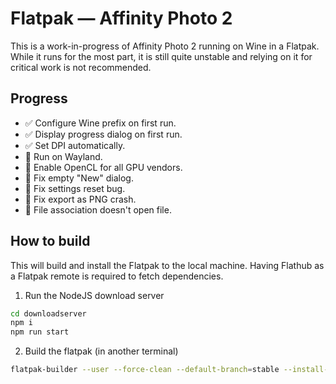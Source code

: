 # Flatpak — Affinity Photo 2

This is a work-in-progress of Affinity Photo 2 running on Wine in a Flatpak. While it runs for the most part, it is still quite unstable and relying on it for critical work is not recommended.

## Progress

- ✅ Configure Wine prefix on first run.
- ✅ Display progress dialog on first run.
- ✅ Set DPI automatically.
- 🚫 Run on Wayland.
- 🚫 Enable OpenCL for all GPU vendors.
- 🚫 Fix empty "New" dialog.
- 🚫 Fix settings reset bug.
- 🚫 Fix export as PNG crash.
- 🚫 File association doesn't open file.

## How to build

This will build and install the Flatpak to the local machine. Having Flathub as a Flatpak remote is required to fetch dependencies.

1. Run the NodeJS download server

```sh
cd downloadserver
npm i
npm run start
```

2. Build the flatpak (in another terminal)

```sh
flatpak-builder --user --force-clean --default-branch=stable --install-deps-from=flathub --repo=repo --install build com.serif.AffinityPhoto2.yml
```
